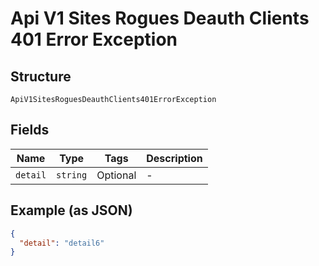 
# Api V1 Sites Rogues Deauth Clients 401 Error Exception

## Structure

`ApiV1SitesRoguesDeauthClients401ErrorException`

## Fields

| Name | Type | Tags | Description |
|  --- | --- | --- | --- |
| `detail` | `string` | Optional | - |

## Example (as JSON)

```json
{
  "detail": "detail6"
}
```

